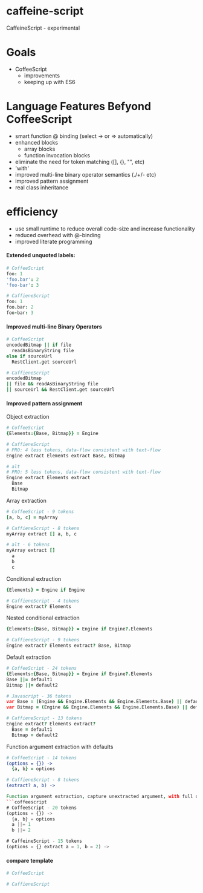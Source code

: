 # caffeine-script
CaffeineScript - experimental


# Goals

* CoffeeScript
  * improvements
  * keeping up with ES6

# Language Features Befyond CoffeeScript

* smart function @ binding (select -> or => automatically)
* enhanced blocks
  * array blocks
  * function invocation blocks
* eliminate the need for token matching ([], {}, "", etc)
* 'with'
* improved multi-line binary operator semantics (./+/- etc)
* improved pattern assignment
* real class inheritance
# efficiency
  * use small runtime to reduce overall code-size and increase functionality
  * reduced overhead with @-binding
* improved literate programming

#### Extended unquoted labels:

```coffeescript
# CoffeeScript
foo: 1
'foo.bar': 2
'foo-bar': 3

# CaffieneScript
foo: 1
foo.bar: 2
foo-bar: 3
```

#### Improved multi-line Binary Operators

```coffeescript
# CoffeeScript
encodedBitmap || if file
  readAsBinaryString file
else if sourceUrl
  RestClient.get sourceUrl

# CaffieneScript
encodedBitmap
|| file && readAsBinaryString file
|| sourceUrl && RestClient.get sourceUrl
```

#### Improved pattern assignment

Object extraction
```coffeescript
# CoffeeScript
{Elements:{Base, Bitmap}} = Engine

# CaffieneScript
# PRO: 4 less tokens, data-flow consistent with text-flow
Engine extract Elements extract Base, Bitmap

# alt
# PRO: 5 less tokens, data-flow consistent with text-flow
Engine extract Elements extract
  Base
  Bitmap
```

Array extraction
```coffeescript
# CoffeeScript - 9 tokens
[a, b, c] = myArray

# CaffieneScript - 8 tokens
myArray extract [] a, b, c

# alt - 6 tokens
myArray extract []
  a
  b
  c
```

Conditional extraction
```coffeescript - 7 tokens
{Elements} = Engine if Engine

# CaffieneScript - 4 tokens
Engine extract? Elements
```

Nested conditional extraction
```coffeescript - 16 tokens
{Elements:{Base, Bitmap}} = Engine if Engine?.Elements

# CaffieneScript - 9 tokens
Engine extract? Elements extract? Base, Bitmap
```

Default extraction
```coffeescript
# CoffeeScript - 24 tokens
{Elements:{Base, Bitmap}} = Engine if Engine?.Elements
Base ||= default1
Bitmap ||= default2

# Javascript - 36 tokens
var Base = (Engine && Engine.Elements && Engine.Elements.Base) || default1;
var Bitmap = (Engine && Engine.Elements && Engine.Elements.Base) || default2;

# CaffieneScript - 13 tokens
Engine extract? Elements extract?
  Base = default1
  Bitmap = default2
```

Function argument extraction with defaults
```coffeescript
# CoffeeScript - 14 tokens
(options = {}) ->
  {a, b} = options

# CaffieneScript - 8 tokens
(extract? a, b) ->

Function argument extraction, capture unextracted argument, with full defautls
```coffeescript
# CoffeeScript - 20 tokens
(options = {}) ->
  {a, b} = options
  a ||= 1
  b ||= 2

# CaffeineScript - 15 tokens
(options = {} extract a = 1, b = 2) ->
```

#### compare template

```coffeescript
# CoffeeScript

# CaffieneScript
```
